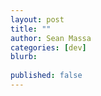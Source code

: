 ```yaml
---
layout: post
title: ""
author: Sean Massa
categories: [dev]
blurb:
  
published: false
---
```








